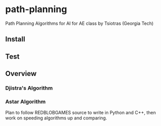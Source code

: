 # path-planning
Path Planning Algorithms for AI for AE class by Tsiotras (Georgia Tech)

## Install

## Test

## Overview

### Djistra's Algorithm

### Astar Algorithm

Plan to follow REDBLOBGAMES source to write in Python and C++, then work on speeding algorithms up and comparing.
